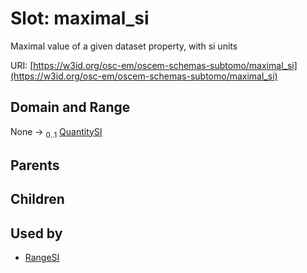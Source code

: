 
# Slot: maximal_si

Maximal value of a given dataset property, with si units

URI: [https://w3id.org/osc-em/oscem-schemas-subtomo/maximal_si](https://w3id.org/osc-em/oscem-schemas-subtomo/maximal_si)


## Domain and Range

None &#8594;  <sub>0..1</sub> [QuantitySI](QuantitySI.md)

## Parents


## Children


## Used by

 * [RangeSI](RangeSI.md)
